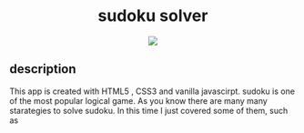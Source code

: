 <span align= 'center'>
  <h1>sudoku solver</></h1>
</span>
  
  <p align="center">
<a alt="MIT License" href="https://kawakawaritsuki.mit-license.org/">
  <img src="https://img.shields.io/badge/license-MIT-blue.svg">
</a>
 </p>
 
 ## description

 This app is created with HTML5 , CSS3 and vanilla javascirpt.
 sudoku is one of the most popular logical game. As you know there are many many starategies to solve sudoku. 
 In this time I just covered some of them, such as 


